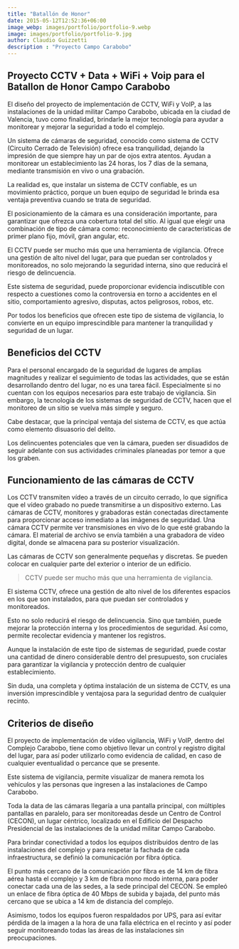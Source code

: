 ```yaml
---
title: "Batallón de Honor"
date: 2015-05-12T12:52:36+06:00
image_webp: images/portfolio/portfolio-9.webp
image: images/portfolio/portfolio-9.jpg
author: Claudio Guizzetti
description : "Proyecto Campo Carabobo"
---
```



## Proyecto CCTV + Data + WiFi + Voip para el Batallon de Honor Campo Carabobo

El diseño del proyecto de implementación de CCTV, WiFi y VoIP, a las instalaciones de la unidad militar Campo Carabobo, ubicada en la ciudad de Valencia, tuvo como finalidad, brindarle la mejor tecnología para ayudar a monitorear y mejorar la seguridad a todo el complejo.

Un sistema de cámaras de seguridad, conocido como sistema de CCTV (Circuito Cerrado de Televisión) ofrece esa tranquilidad, dejando la impresión de que siempre hay un par de ojos extra atentos.
Ayudan a monitorear un establecimiento las 24 horas, los 7 días de la semana, mediante transmisión en vivo o una grabación.

La realidad es, que instalar un sistema de CCTV confiable, es un movimiento práctico, porque un buen equipo de seguridad le brinda esa ventaja preventiva cuando se trata de seguridad.

El posicionamiento de la cámara es una consideración importante, para garantizar que ofrezca una cobertura total del sitio. Al igual que elegir una combinación de tipo de cámara como: reconocimiento de características de primer plano fijo, móvil, gran angular, etc.

El CCTV puede ser mucho más que una herramienta de vigilancia. Ofrece una gestión de alto nivel del lugar, para que puedan ser controlados y monitoreados, no solo mejorando la seguridad interna, sino que reducirá el riesgo de delincuencia.

Este sistema de seguridad, puede proporcionar evidencia indiscutible con respecto a cuestiones como la controversia en torno a accidentes en el sitio, comportamiento agresivo, disputas, actos peligrosos, robos, etc.

Por todos los beneficios que ofrecen este tipo de sistema de vigilancia, lo convierte en un equipo imprescindible para mantener la tranquilidad y seguridad de un lugar.

##  Beneficios del CCTV

Para el personal encargado de la seguridad de lugares de amplias magnitudes y realizar el seguimiento de todas las actividades, que se están desarrollando dentro del lugar, no es una
tarea fácil. Especialmente si no cuentan con los equipos necesarios para este trabajo de vigilancia.
Sin embargo, la tecnología de los sistemas de seguridad de CCTV, hacen que el monitoreo de un sitio se vuelva más simple y seguro.

Cabe destacar, que la principal ventaja del sistema de CCTV, es que actúa como elemento disuasorio del delito.

Los delincuentes potenciales que ven la cámara, pueden ser disuadidos de seguir adelante con sus actividades criminales planeadas por temor a que los graben.

##  Funcionamiento de las cámaras de CCTV

Los CCTV transmiten vídeo a través de un circuito cerrado, lo que significa que el vídeo grabado no puede transmitirse a un dispositivo externo. Las cámaras de CCTV, monitores y grabadoras están conectadas directamente para proporcionar acceso inmediato a las imágenes de seguridad.
Una cámara CCTV permite ver transmisiones en vivo de lo que esté grabando la cámara. El material de archivo se envía también a una grabadora de vídeo digital, donde se almacena para su posterior visualización.

Las cámaras de CCTV son generalmente pequeñas y discretas. Se pueden colocar en cualquier parte del exterior o interior de un edificio.

>CCTV puede ser mucho más que una herramienta de vigilancia.

El sistema CCTV, ofrece una gestión de alto nivel de los diferentes espacios en los
que son instalados, para que puedan ser controlados y monitoreados.

Esto no solo reducirá el riesgo de delincuencia. Sino que también, puede mejorar
la protección interna y los procedimientos de seguridad. Así como, permite recolectar evidencia y mantener los registros.

Aunque la instalación de este tipo de sistemas de seguridad, puede costar una cantidad de dinero considerable dentro del presupuesto, son cruciales para garantizar la vigilancia y protección dentro de cualquier establecimiento.

Sin duda, una completa y óptima instalación de un sistema de CCTV, es una inversión imprescindible y ventajosa para la seguridad dentro de cualquier recinto.

##  Criterios de diseño

El proyecto de implementación de vídeo vigilancia, WiFi y VoIP, dentro del Complejo Carabobo, tiene como objetivo llevar un control y registro digital del lugar, para así poder utilizarlo como evidencia de calidad, en caso de cualquier eventualidad o percance que se presente.

Este sistema de vigilancia, permite visualizar de manera remota los vehículos y las personas que ingresen a las instalaciones de Campo Carabobo.

Toda la data de las cámaras llegaría a una pantalla principal, con múltiples pantallas en paralelo, para ser monitoreadas desde un Centro de Control (CECON), un lugar céntrico, localizado en el Edificio del Despacho Presidencial de las instalaciones de la unidad militar Campo Carabobo.

Para brindar conectividad a todos los equipos distribuidos dentro de las instalaciones del complejo y para respetar la fachada de cada infraestructura, se definió la comunicación por fibra óptica.

El punto más cercano de la comunicación por fibra es de 14 km de fibra aérea hasta el complejo y 3 km de fibra mono modo interna, para poder conectar cada una de las sedes, a la sede principal del CECON.
Se empleó un enlace de fibra óptica de 40 Mbps de subida y bajada, del punto más cercano que se ubica a 14 km de distancia del complejo.

Asimismo, todos los equipos fueron respaldados por UPS, para así evitar pérdida de la imagen a la hora de una falla eléctrica en el recinto y así poder seguir monitoreando todas las áreas de las instalaciones sin preocupaciones.

